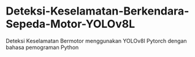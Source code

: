 # Deteksi-Keselamatan-Berkendara-Sepeda-Motor-YOLOv8L
Deteksi Keselamatan Bermotor menggunakan YOLOv8l Pytorch dengan bahasa pemograman Python
